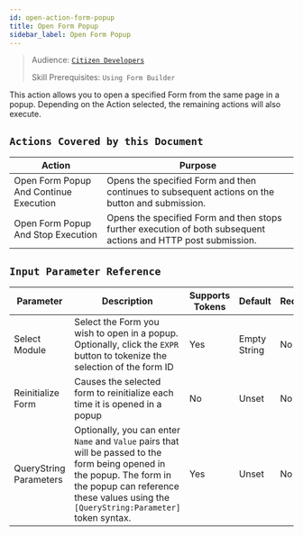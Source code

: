 ```yaml
---
id: open-action-form-popup
title: Open Form Popup
sidebar_label: Open Form Popup
---
```


> Audience: [`Citizen Developers`](/docs/audience#citizen-developers)
>
> Skill Prerequisites: `Using Form Builder`

This action allows you to open a specified Form from the same page in a popup. Depending on the Action selected, the remaining actions will also execute.

## `Actions Covered by this Document`

| Action | Purpose |
| -- | -- |
| Open Form Popup And Continue Execution | Opens the specified Form and then continues to subsequent actions on the button and submission. |
| Open Form Popup And Stop Execution | Opens the specified Form and then stops further execution of both subsequent actions and HTTP post submission. |

## `Input Parameter Reference`

| Parameter | Description | Supports Tokens | Default | Required |
| -- | -- | -- | -- | -- |
| Select Module | Select the Form you wish to open in a popup. Optionally, click the `EXPR` button to tokenize the selection of the form ID| Yes | Empty String | No |
| Reinitialize Form | Causes the selected form to reinitialize each time it is opened in a popup | No |  Unset | No |
| QueryString Parameters | Optionally, you can enter `Name` and `Value` pairs that will be passed to the form being opened in the popup. The form in the popup can reference these values using the `[QueryString:Parameter]` token syntax. | Yes | Unset | No |
